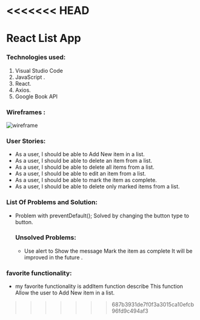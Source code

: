 <<<<<<< HEAD
=======
# React List App
###  Technologies used:
1. Visual Studio Code
2. JavaScript .
3. React.
4. Axios.
5. Google Book API
### Wireframes :
![wireframe](BookListDg.png)

 ### User Stories:
* As a user, I should be able to Add New item in a list.
* As a user, I should be able to delete an item from a list.
* As a user, I should be able to delete all items from a list.
* As a user, I should be able to edit an item from a list.
* As a user, I should be able to mark the item as complete.
* As a user, I should be able to delete only marked items from a list.

###  List Of Problems and Solution:
* Problem with  preventDefault();  Solved by changing the button type to button.
   
    ### Unsolved Problems:
   * Use alert to Show the message Mark the item as complete It will be improved in the future .

### favorite functionality:
  *   my favorite functionality is addItem function describe This function Allow the user to Add New item in a list.
>>>>>>> 687b3931de7f0f3a3015ca10efcb96fd9c494af3
